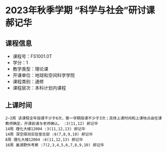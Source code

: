 # 2023年秋季学期 “科学与社会”研讨课 郝记华






## 课程信息

- 课程号：FS1001.0T
- 学分：1
- 教学类型：理论课
- 开课单位：地球和空间科学学院
- 课程类别：通修
- 课程层次：本科计划内课程

## 上课时间

```
2~3周 该课程全年授课不少于6次，第一学期授课不少于3次；具体上课时间和上课地点由任课教师确定，开课前请与老师确认。 :3(11,12) 郝记华
14周 理化大楼12004 :3(11,12,13) 郝记华
14周 深空探测实验室总部 :6(7,8,9,10) 郝记华
8周 理化大楼12004 :6(11,12,13) 郝记华
16周 巢湖野外考察 :7(2,3,4,5,6,7,8,9,10) 郝记华
```

